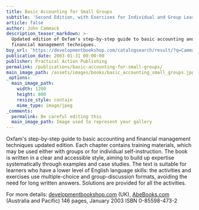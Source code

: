 ```yaml
---
title: Basic Accounting for Small Groups
subtitle: 'Second Edition, with Exercises for Individual and Group Learning'
article: false
author: John Cammack
description_teaser_markdown: >-
  Updated edition of Oxfam's step-by-step guide to basic accounting and
  financial management techniques.
buy_url: 'https://developmentbookshop.com/catalogsearch/result/?q=Cammack'
publication_date: 2003-01-31 00:00:00
publisher: Practical Action Publishing
permalink: /publications/basic-accounting-for-small-groups/
main_image_path: /assets/images/books/basic_accounting_small_groups.jpg
_options:
  main_image_path:
    width: 1200
    height: 800
    resize_style: contain
    mime_type: image/jpeg
_comments:
  permalink: Be careful editing this
  main_image_path: Image used to represent your gallery
---
```


Oxfam's step-by-step guide to basic accounting and financial management
  techniques updated edition. Each chapter contains training materials, which
  may be used either with groups or for individual self-instruction. The book is  written in a clear and accessible style, aiming to build up expertise
  systematically through examples and case studies. The text is suitable for
  learners who have a lower level of English language skills: the activities and  exercises use multiple-choice and group-discussion formats, avoiding the need  for long written answers. Solutions are provided for all the
  activities.

  For more details:
  <a target="_blank"  href="http://developmentbookshop.com/basic-accounting-for-small-groups-pb">developmentbookshop.com</a>
  (UK),  <a target="_blank"  href="http://www.lastfirst.net/index.php?option=com_virtuemart&amp;page=shop.product_details&amp;flypage=shop.flypage_modern&amp;category_id=15&amp;product_id=855&amp;Itemid=35">AbeBooks.com</a> (Australia and  Pacific) 146 pages, January 2003 ISBN  0-85598-473-2